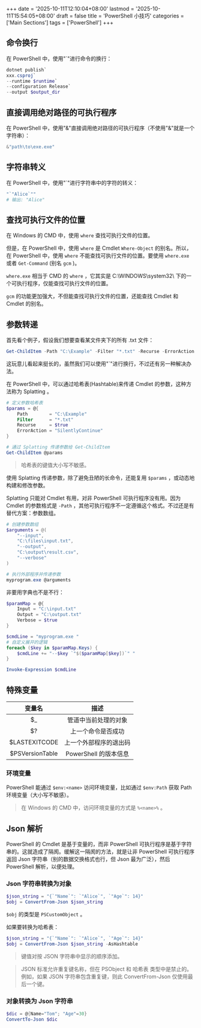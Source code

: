 +++
date = '2025-10-11T12:10:04+08:00'
lastmod = '2025-10-11T15:54:05+08:00'
draft = false
title = 'PowerShell 小技巧'
categories = ['Main Sections']
tags = ['PowerShell']
+++

## 命令换行
在 PowerShell 中，使用"`"进行命令的换行：

```PowerShell
dotnet publish`
xxx.csproj`
--runtime $runtime`
--configuration Release`
--output $output_dir
```

## 直接调用绝对路径的可执行程序
在 PowerShell 中，使用"&"直接调用绝对路径的可执行程序（不使用"&"就是一个字符串）：

```PowerShell
&"path\to\exe.exe"
```

## 字符串转义
在 PowerShell 中，使用"`"进行字符串中的字符的转义：

```PowerShell
"`"Alice`""
# 输出: "Alice"
```

## 查找可执行文件的位置
在 Windows 的 CMD 中，使用 `where` 查找可执行文件的位置。

但是，在 PowerShell 中，使用 `where` 是 Cmdlet `Where-Object` 的别名。所以，在 PowerShell 中，使用 `where` 不能查找可执行文件的位置。要使用 `where.exe` 或者 `Get-Command` (别名 `gcm` )。

`where.exe` 相当于 CMD 的 `where` ，它其实是 C:\WINDOWS\system32\ 下的一个可执行程序，仅能查找可执行文件的位置。

`gcm` 的功能更加强大，不但能查找可执行文件的位置，还能查找 Cmdlet 和 Cmdlet 的别名。

## 参数转递
首先看个例子，假设我们想要查看某文件夹下的所有 .txt 文件：

```PowerShell
Get-ChildItem -Path "C:\Example" -Filter "*.txt" -Recurse -ErrorAction SilentlyContinue
```

这玩意儿看起来挺长的，虽然我们可以使用"`"进行换行，不过还有另一种解决办法。

在 PowerShell 中，可以通过哈希表(Hashtable)来传递 Cmdlet 的参数，这种方法称为 Splatting 。

```PowerShell
# 定义参数哈希表
$params = @{
    Path        = "C:\Example"
    Filter      = "*.txt"
    Recurse     = $true
    ErrorAction = "SilentlyContinue"
}

# 通过 Splatting 传递参数给 Get-ChildItem
Get-ChildItem @params
```

> 哈希表的键值大小写不敏感。

使用 Splatting 传递参数，除了避免丑陋的长命令，还能复用 `$params` ，或动态地构建和修改参数。

Splatting 只能对 Cmdlet 有用，对非 PowerShell 可执行程序没有用。因为 Cmdlet 的参数格式是 `-Path` ，其他可执行程序不一定遵循这个格式。不过还是有替代方案：参数数组。

```PowerShell
# 创建参数数组
$arguments = @(
    "--input",
    "C:\files\input.txt",
    "--output",
    "C:\output\result.csv",
    "--verbose"
)

# 执行外部程序并传递参数
myprogram.exe @arguments
```

非要用字典也不是不行：

```PowerShell
$paramMap = @{
    Input = "C:\input.txt"
    Output = "C:\output.txt"
    Verbose = $true
}

$cmdLine = "myprogram.exe "
# 自定义展开的逻辑
foreach ($key in $paramMap.Keys) {
    $cmdLine += "--$key `"$($paramMap[$key])`" "
}

Invoke-Expression $cmdLine
```

## 特殊变量
| 变量名 | 描述 |
| :--: | :--: |
| $_ | 管道中当前处理的对象 |
| $? | 上一个命令是否成功 |
| $LASTEXITCODE | 上一个外部程序的退出码 |
| $PSVersionTable | PowerShell 的版本信息 |

### 环境变量
PowerShell 能通过 `$env:<name>` 访问环境变量，比如通过 `$env:Path` 获取 Path 环境变量（大小写不敏感）。

> 在 Windows 的 CMD 中，访问环境变量的方式是 `%<name>%` 。

## Json 解析
PowerShell 的 Cmdlet 是基于变量的，而非 PowerShell 可执行程序是基于字符串的。这就造成了隔阂。缓解这一隔阂的方法，就是让非 PowerShell 可执行程序返回 Json 字符串（别的数据交换格式也行，但 Json 最为广泛），然后 PowerShell 解析，以便处理。

### Json 字符串转换为对象
```PowerShell
$json_string = "{`"Name`": `"Alice`", `"Age`": 14}"
$obj = ConvertFrom-Json $json_string
```

`$obj` 的类型是 `PSCustomObject` 。

如果要转换为哈希表：

```PowerShell
$json_string = "{`"Name`": `"Alice`", `"Age`": 14}"
$obj = ConvertFrom-Json $json_string -AsHashtable
```

> 键值对按 JSON 字符串中显示的顺序添加。

> JSON 标准允许重复键名称，但在 PSObject 和 哈希表 类型中是禁止的。 例如，如果 JSON 字符串包含重复键，则此 ConvertFrom-Json 仅使用最后一个键。

### 对象转换为 Json 字符串
```PowerShell
$dic = @{Name="Tom"; "Age"=30}
ConvertTo-Json $dic
```

